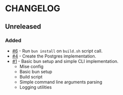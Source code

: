 # CHANGELOG

## Unreleased

### Added

- [#6](https://github.com/Gabriel-Grechuk/introspector.ts/issues/6) - Run `bun install` on `build.sh` script call.
- [#4](https://github.com/Gabriel-Grechuk/introspector.ts/issues/4) - Create the Postgres implementation.
- [#1](https://github.com/Gabriel-Grechuk/introspector.ts/issues/1) - Basic bun setup and simple CLI implementation.
  - Mise config
  - Basic bun setup
  - Build script
  - Simple command line arguments parsing
  - Logging utilities
